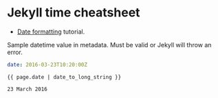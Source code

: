 # Jekyll time cheatsheet

- [Date formatting](https://learn.cloudcannon.com/jekyll/date-formatting/) tutorial.


Sample datetime value in metadata. Must be valid or Jekyll will throw an error.

```yaml
date: 2016-03-23T10:20:00Z
```


```
{{ page.date | date_to_long_string }}
```

```
23 March 2016
```
<!--stackedit_data:
eyJoaXN0b3J5IjpbNDUxNDI3MDVdfQ==
-->